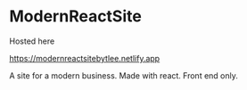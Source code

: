# ModernReactSite

Hosted here 

https://modernreactsitebytlee.netlify.app

A site for a modern business. Made with react. Front end only. 

